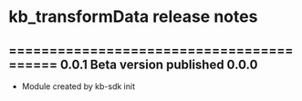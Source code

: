 # kb_transformData release notes
=========================================
0.0.1 Beta version published
0.0.0
-----
* Module created by kb-sdk init
